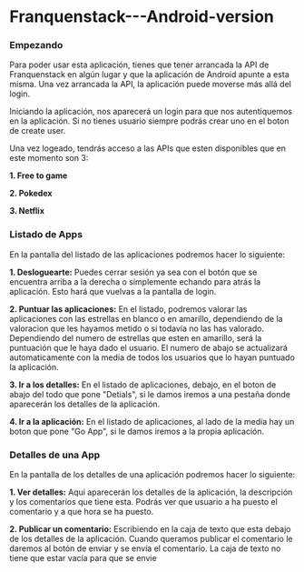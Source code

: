 # Franquenstack---Android-version
### Empezando
Para poder usar esta aplicación, tienes que tener arrancada la API de Franquenstack en algún lugar y que la aplicación de Android apunte a esta misma. Una vez arrancada la API, la aplicación puede moverse más allá del login.

Iniciando la aplicación, nos aparecerá un login para que nos autentiquemos en la aplicación. Si no tienes usuario siempre podrás crear uno en el boton de create user.

Una vez logeado, tendrás acceso a las APIs que esten disponibles que en este momento son 3:

**1. Free to game**

**2. Pokedex**

**3. Netflix**

### Listado de Apps

En la pantalla del listado de las aplicaciones podremos hacer lo siguiente:

**1. Desloguearte:** Puedes cerrar sesión ya sea con el botón que se encuentra arriba a la derecha o simplemente echando para atrás la aplicación. Esto hará que vuelvas a la pantalla de login.

**2. Puntuar las aplicaciones:** En el listado, podremos valorar las aplicaciones con las estrellas en blanco o en amarillo, dependiendo de la valoracion que les hayamos metido o si todavía no las has valorado.
Dependiendo del numero de estrellas que esten en amarillo, será la puntuación que le haya dado el usuario. El numero de abajo se actualizará automaticamente con la media de todos los usuarios que lo hayan puntuado la aplicación.

**3. Ir a los detalles:** En el listado de aplicaciones, debajo, en el boton de abajo del todo que pone "Detials", si le damos iremos a una pestaña donde aparecerán los detalles de la aplicación.

**4. Ir a la aplicación:** En el listado de aplicaciones, al lado de la media hay un boton que pone "Go App", si le damos iremos a la propia aplicación.

### Detalles de una App

En la pantalla de los detalles de una aplicación podremos hacer lo siguiente:

**1. Ver detalles:** Aqui aparecerán  los detalles de la aplicación, la descripción y los comentarios que tiene esta. Podrás ver que usuario a ha puesto el comentario y a que hora se ha puesto.

**2. Publicar un comentario:** Escribiendo en la caja de texto que esta debajo de los detalles de la aplicación. Cuando queramos publicar el comentario le daremos al botón de enviar y se envía el comentario. La caja de texto no tiene que estar vacía para que se envie
